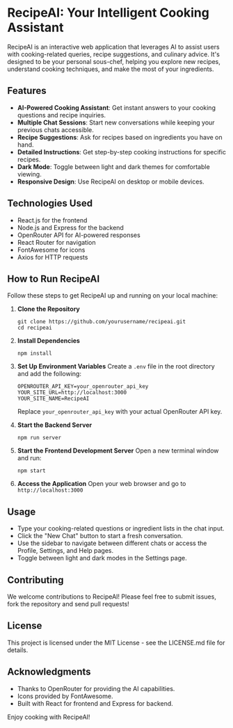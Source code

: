 # RecipeAI: Your Intelligent Cooking Assistant

RecipeAI is an interactive web application that leverages AI to assist users with cooking-related queries, recipe suggestions, and culinary advice. It's designed to be your personal sous-chef, helping you explore new recipes, understand cooking techniques, and make the most of your ingredients.

## Features

- **AI-Powered Cooking Assistant**: Get instant answers to your cooking questions and recipe inquiries.
- **Multiple Chat Sessions**: Start new conversations while keeping your previous chats accessible.
- **Recipe Suggestions**: Ask for recipes based on ingredients you have on hand.
- **Detailed Instructions**: Get step-by-step cooking instructions for specific recipes.
- **Dark Mode**: Toggle between light and dark themes for comfortable viewing.
- **Responsive Design**: Use RecipeAI on desktop or mobile devices.

## Technologies Used

- React.js for the frontend
- Node.js and Express for the backend
- OpenRouter API for AI-powered responses
- React Router for navigation
- FontAwesome for icons
- Axios for HTTP requests

## How to Run RecipeAI

Follow these steps to get RecipeAI up and running on your local machine:

1. **Clone the Repository**
   ```
   git clone https://github.com/yourusername/recipeai.git
   cd recipeai
   ```

2. **Install Dependencies**
   ```
   npm install
   ```

3. **Set Up Environment Variables**
   Create a `.env` file in the root directory and add the following:
   ```
   OPENROUTER_API_KEY=your_openrouter_api_key
   YOUR_SITE_URL=http://localhost:3000
   YOUR_SITE_NAME=RecipeAI
   ```
   Replace `your_openrouter_api_key` with your actual OpenRouter API key.

4. **Start the Backend Server**
   ```
   npm run server
   ```

5. **Start the Frontend Development Server**
   Open a new terminal window and run:
   ```
   npm start
   ```

6. **Access the Application**
   Open your web browser and go to `http://localhost:3000`

## Usage

- Type your cooking-related questions or ingredient lists in the chat input.
- Click the "New Chat" button to start a fresh conversation.
- Use the sidebar to navigate between different chats or access the Profile, Settings, and Help pages.
- Toggle between light and dark modes in the Settings page.

## Contributing

We welcome contributions to RecipeAI! Please feel free to submit issues, fork the repository and send pull requests!

## License

This project is licensed under the MIT License - see the LICENSE.md file for details.

## Acknowledgments

- Thanks to OpenRouter for providing the AI capabilities.
- Icons provided by FontAwesome.
- Built with React for frontend and Express for backend.

Enjoy cooking with RecipeAI!
